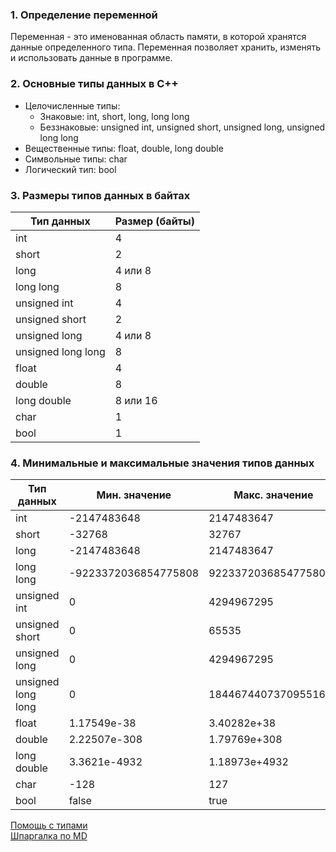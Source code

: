 ### 1. Определение переменной

Переменная - это именованная область памяти, в которой хранятся данные определенного типа. Переменная позволяет хранить, изменять и использовать данные в программе.

### 2. Основные типы данных в C++

* Целочисленные типы:
    * Знаковые: int, short, long, long long
    * Беззнаковые: unsigned int, unsigned short, unsigned long, unsigned long long
* Вещественные типы: float, double, long double
* Символьные типы: char
* Логический тип: bool

### 3. Размеры типов данных в байтах

| Тип данных               | Размер (байты) |
|---------------------------|----------------|
| int                     | 4              |
| short                   | 2              |
| long                    | 4 или 8        |
| long long               | 8              |
| unsigned int            | 4              |
| unsigned short          | 2              |
| unsigned long           | 4 или 8        |
| unsigned long long      | 8              |
| float                   | 4              |
| double                  | 8              |
| long double             | 8 или 16       |
| char                    | 1              |
| bool                    | 1              |

### 4. Минимальные и максимальные значения типов данных

| Тип данных               | Мин. значение | Макс. значение |
|---------------------------|---------------|----------------|
| int                     | -2147483648   | 2147483647     |
| short                   | -32768        | 32767          |
| long                    | -2147483648   | 2147483647     |
| long long               | -9223372036854775808 | 9223372036854775807 |
| unsigned int            | 0             | 4294967295     |
| unsigned short          | 0             | 65535          |
| unsigned long           | 0             | 4294967295     |
| unsigned long long      | 0             | 18446744073709551615 |
| float                   | 1.17549e-38   | 3.40282e+38    |
| double                  | 2.22507e-308  | 1.79769e+308   |
| long double             | 3.3621e-4932  | 1.18973e+4932  |
| char                    | -128          | 127            |
| bool                    | false         | true           |

[Помощь с типами](https://en.cppreference.com/w/cpp/language/types) <br>
[Шпаргалка по MD](https://github.com/sandino/Markdown-Cheatsheet/blob/master/README.md#images)
